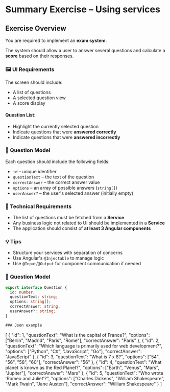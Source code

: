 # Summary Exercise – Using services

## Exercise Overview

You are required to implement an **exam system**.

The system should allow a user to answer several questions and calculate a **score** based on their responses.

### 🖼️ UI Requirements

The screen should include:
- A list of questions
- A selected question view
- A score display

#### Question List:
- Highlight the currently selected question
- Indicate questions that were **answered correctly**
- Indicate questions that were **answered incorrectly**

### 🧩 Question Model

Each question should include the following fields:
- `id` – unique identifier
- `questionText` – the text of the question
- `correctAnswer` – the correct answer value
- `options` – an array of possible answers (`string[]`)
- `userAnswer?` – the user's selected answer (initially empty)

### 📌 Technical Requirements

- The list of questions must be fetched from a **Service**
- Any business logic not related to UI should be implemented in a **Service**
- The application should consist of **at least 3 Angular components**

### 💡 Tips
- Structure your services with separation of concerns
- Use Angular's `@Injectable` to manage logic
- Use `@Input`/`@Output` for component communication if needed

### 🧩 Question Model

```ts
export interface Question {
  id: number;
  questionText: string;
  options: string[];
  correctAnswer: string;
  userAnswer?: string;
}

### Json example
```
[
  {
    "id": 1,
    "questionText": "What is the capital of France?",
    "options": ["Berlin", "Madrid", "Paris", "Rome"],
    "correctAnswer": "Paris"
  },
  {
    "id": 2,
    "questionText": "Which language is primarily used for web development?",
    "options": ["Python", "C#", "JavaScript", "Go"],
    "correctAnswer": "JavaScript"
  },
  {
    "id": 3,
    "questionText": "What is 7 x 8?",
    "options": ["54", "56", "58", "60"],
    "correctAnswer": "56"
  },
  {
    "id": 4,
    "questionText": "What planet is known as the Red Planet?",
    "options": ["Earth", "Venus", "Mars", "Jupiter"],
    "correctAnswer": "Mars"
  },
  {
    "id": 5,
    "questionText": "Who wrote 'Romeo and Juliet'?",
    "options": ["Charles Dickens", "William Shakespeare", "Mark Twain", "Jane Austen"],
    "correctAnswer": "William Shakespeare"
  }
]

```
